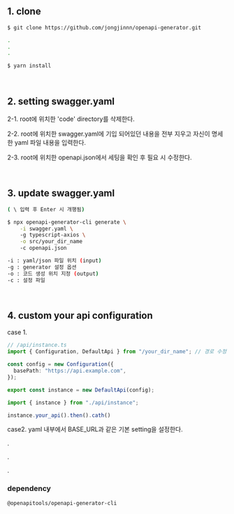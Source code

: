 ## 1. clone

```bash
$ git clone https://github.com/jongjinnn/openapi-generator.git

.
.
.

$ yarn install
```

<br/>

## 2. setting swagger.yaml 

2-1. root에 위치한 'code' directory를 삭제한다.

2-2. root에 위치한 swagger.yaml에 기입 되어있던 내용을 전부 지우고 자신이 명세한 yaml 파일 내용을 입력한다.

2-3. root에 위치한 openapi.json에서 세팅을 확인 후 필요 시 수정한다.


<br/>

## 3. update swagger.yaml

```bash
( \ 입력 후 Enter 시 개행됨)

$ npx openapi-generator-cli generate \
    -i swagger.yaml \ 
    -g typescript-axios \
    -o src/your_dir_name
    -c openapi.json

-i : yaml/json 파일 위치 (input)
-g : generator 설정 옵션
-o : 코드 생성 위치 지정 (output)
-c : 설정 파일 
```

<br/>

## 4. custom your api configuration

case 1.

```typescript
// /api/instance.ts
import { Configuration, DefaultApi } from "/your_dir_name"; // 경로 수정

const config = new Configuration({
  basePath: "https://api.example.com",
});

export const instance = new DefaultApi(config);

```

```typescript
import { instance } from "./api/instance";

instance.your_api().then().cath()
```

case2. yaml 내부에서 BASE_URL과 같은 기본 setting을 설정한다.


.

.

.

### dependency
```@openapitools/openapi-generator-cli```

